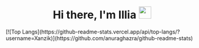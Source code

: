 <h1 align="center">Hi there, I'm Illia</a> 
<img src="https://github.com/blackcater/blackcater/raw/main/images/Hi.gif" height="32"/></h1>
[![Top Langs](https://github-readme-stats.vercel.app/api/top-langs/?username=Xanzik)](https://github.com/anuraghazra/github-readme-stats)
